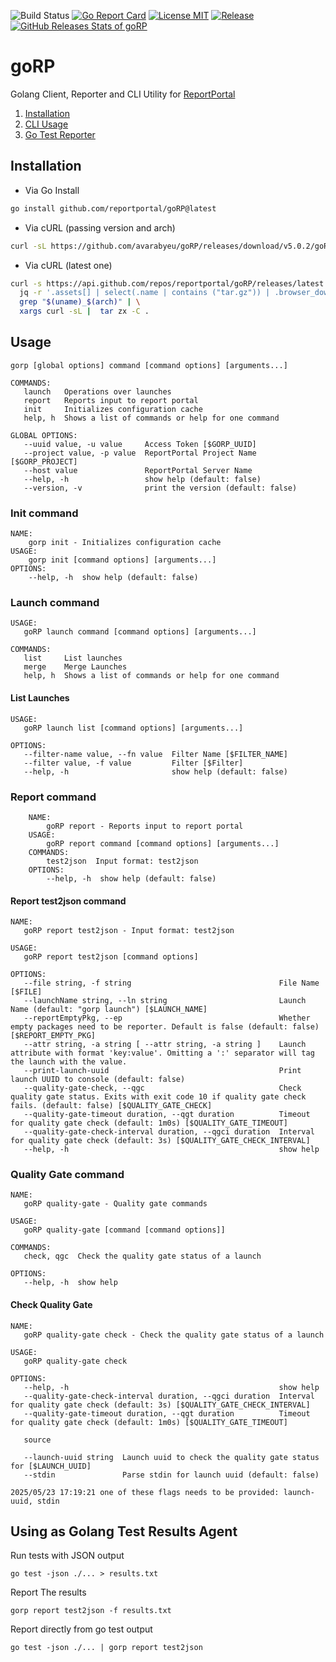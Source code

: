 ![Build Status](https://github.com/reportportal/goRP/workflows/Build/badge.svg)
[![Go Report Card](https://goreportcard.com/badge/github.com/reportportal/goRP)](https://goreportcard.com/report/github.com/reportportal/goRP)
[![License MIT](https://img.shields.io/badge/license-MIT-blue.svg)](https://raw.githubusercontent.com/reportportal/goRP/master/LICENSE)
[![Release](https://img.shields.io/github/release/reportportal/goRP.svg)](https://github.com/reportportal/goRP/releases/latest)
[![GitHub Releases Stats of goRP](https://img.shields.io/github/downloads/reportportal/goRP/total.svg?logo=github)](https://somsubhra.github.io/github-release-stats/?username=reportportal&repository=gorP)

# goRP

Golang Client, Reporter and CLI Utility for [ReportPortal](https://reportportal.io)

1. [Installation](#installation)
2. [CLI Usage](#usage)
3. [Go Test Reporter](#using-as-golang-test-results-agent)

## Installation

- Via Go Install
```sh
go install github.com/reportportal/goRP@latest
```
- Via cURL (passing version and arch)
```sh
curl -sL https://github.com/avarabyeu/goRP/releases/download/v5.0.2/goRP_5.0.2_darwin_amd64.tar.gz | tar zx -C .
```
- Via cURL (latest one)
```sh
curl -s https://api.github.com/repos/reportportal/goRP/releases/latest | \
  jq -r '.assets[] | select(.name | contains ("tar.gz")) | .browser_download_url' | \
  grep "$(uname)_$(arch)" | \
  xargs curl -sL |  tar zx -C .
```
## Usage

```
gorp [global options] command [command options] [arguments...]   

COMMANDS:
   launch   Operations over launches
   report   Reports input to report portal
   init     Initializes configuration cache
   help, h  Shows a list of commands or help for one command

GLOBAL OPTIONS:
   --uuid value, -u value     Access Token [$GORP_UUID]
   --project value, -p value  ReportPortal Project Name [$GORP_PROJECT]
   --host value               ReportPortal Server Name
   --help, -h                 show help (default: false)
   --version, -v              print the version (default: false)
```

### Init command

    NAME:
        gorp init - Initializes configuration cache
    USAGE:
        gorp init [command options] [arguments...]
    OPTIONS:
        --help, -h  show help (default: false)

### Launch command

```
USAGE:
   goRP launch command [command options] [arguments...]

COMMANDS:
   list     List launches
   merge    Merge Launches
   help, h  Shows a list of commands or help for one command
```

#### List Launches

```
USAGE:
   goRP launch list [command options] [arguments...]

OPTIONS:
   --filter-name value, --fn value  Filter Name [$FILTER_NAME]
   --filter value, -f value         Filter [$Filter]
   --help, -h                       show help (default: false)
```

### Report command
```
    NAME:
        goRP report - Reports input to report portal
    USAGE:
        goRP report command [command options] [arguments...]
    COMMANDS:
        test2json  Input format: test2json
    OPTIONS:
        --help, -h  show help (default: false)
```

#### Report test2json command
```
NAME:
   goRP report test2json - Input format: test2json

USAGE:
   goRP report test2json [command options]

OPTIONS:
   --file string, -f string                                 File Name [$FILE]
   --launchName string, --ln string                         Launch Name (default: "gorp launch") [$LAUNCH_NAME]
   --reportEmptyPkg, --ep                                   Whether empty packages need to be reporter. Default is false (default: false) [$REPORT_EMPTY_PKG]
   --attr string, -a string [ --attr string, -a string ]    Launch attribute with format 'key:value'. Omitting a ':' separator will tag the launch with the value.
   --print-launch-uuid                                      Print launch UUID to console (default: false)
   --quality-gate-check, --qgc                              Check quality gate status. Exits with exit code 10 if quality gate check fails. (default: false) [$QUALITY_GATE_CHECK]
   --quality-gate-timeout duration, --qgt duration          Timeout for quality gate check (default: 1m0s) [$QUALITY_GATE_TIMEOUT]
   --quality-gate-check-interval duration, --qgci duration  Interval for quality gate check (default: 3s) [$QUALITY_GATE_CHECK_INTERVAL]
   --help, -h                                               show help
```

### Quality Gate command
```
NAME:
   goRP quality-gate - Quality gate commands

USAGE:
   goRP quality-gate [command [command options]] 

COMMANDS:
   check, qgc  Check the quality gate status of a launch

OPTIONS:
   --help, -h  show help
```

#### Check Quality Gate
```
NAME:
   goRP quality-gate check - Check the quality gate status of a launch

USAGE:
   goRP quality-gate check

OPTIONS:
   --help, -h                                               show help
   --quality-gate-check-interval duration, --qgci duration  Interval for quality gate check (default: 3s) [$QUALITY_GATE_CHECK_INTERVAL]
   --quality-gate-timeout duration, --qgt duration          Timeout for quality gate check (default: 1m0s) [$QUALITY_GATE_TIMEOUT]

   source

   --launch-uuid string  Launch uuid to check the quality gate status for [$LAUNCH_UUID]
   --stdin               Parse stdin for launch uuid (default: false)

2025/05/23 17:19:21 one of these flags needs to be provided: launch-uuid, stdin
```

## Using as Golang Test Results Agent
Run tests with JSON output
```
go test -json ./... > results.txt
```
Report The results
```
gorp report test2json -f results.txt
```
Report directly from go test output
```
go test -json ./... | gorp report test2json
```